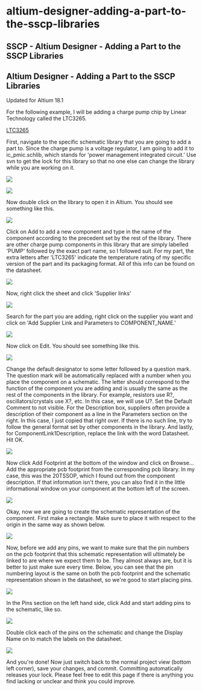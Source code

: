 # altium-designer-adding-a-part-to-the-sscp-libraries

## SSCP - Altium Designer - Adding a Part to the SSCP Libraries

## Altium Designer - Adding a Part to the SSCP Libraries

Updated for Altium 18.1

For the following example, I will be adding a charge pump chip by Linear Technology called the LTC3265.&#x20;

[LTC3265](http://cds.linear.com/docs/en/datasheet/3265fa.pdf)

First, navigate to the specific schematic library that you are going to add a part to. Since the charge pump is a voltage regulator, I am going to add it to ic\_pmic.schlib, which stands for 'power management integrated circuit.' Use svn to get the lock for this library so that no one else can change the library while you are working on it.

![](../../../../../assets/image_f8fd9b107d.png)

![](../../../../../assets/image_c1e6e63f63.png)

Now double click on the library to open it in Altium. You should see something like this.

![](../../../../../assets/image_e28b5af83f.png)

Click on Add to add a new component and type in the name of the component according to the precedent set by the rest of the library. There are other charge pump components in this library that are simply labelled 'PUMP' followed by the exact part name, so I followed suit. For my part, the extra letters after 'LTC3265' indicate the temperature rating of my specific version of the part and its packaging format. All of this info can be found on the datasheet.

![](../../../../../assets/image_530481249a.png)

Now, right click the sheet and click 'Supplier links'

![](../../../../../assets/image_96128aa61b.png)

Search for the part you are adding, right click on the supplier you want and click on 'Add Supplier Link and Parameters to COMPONENT\_NAME.'&#x20;

![](../../../../../assets/image_033b7d11af.png)

Now click on Edit. You should see something like this.

![](../../../../../assets/image_840f3ae020.png)

Change the default designator to some letter followed by a question mark. The question mark will be automatically replaced with a number when you place the component on a schematic. The letter should correspond to the function of the component you are adding and is usually the same as the rest of the components in the library. For example, resistors use R?, oscillators/crystals use X?, etc. In this case, we will use U?. Set the Default Comment to not visible. For the Description box, suppliers often provide a description of their component as a line in the Parameters section on the right. In this case, I just copied that right over. If there is no such line, try to follow the general format set by other components in the library. And lastly, for ComponentLink1Description, replace the link with the word Datasheet. Hit OK.

![](../../../../../assets/image_471f340334.png)

Now click Add Footprint at the bottom of the window and click on Browse...   Add the appropriate pcb footprint from the corresponding pcb library. In my case, this was the 20TSSOP, which I found out from the component description. If that information isn't there, you can also find it in the little informational window on your component at the bottom left of the screen.

![](../../../../../assets/image_8ddbeccaf5.png)

Okay, now we are going to create the schematic representation of the component. First make a rectangle. Make sure to place it with respect to the origin in the same way as shown below.

![](../../../../../assets/image_3b255efaff.png)

Now, before we add any pins, we want to make sure that the pin numbers on the pcb footprint that this schematic representation will ultimately be linked to are where we expect them to be. They almost always are, but it is better to just make sure every time. Below, you can see that the pin numbering layout is the same on both the pcb footprint and the schematic representation shown in the datasheet, so we're good to start placing pins.

![](../../../../../assets/image_254922b5d0.png)

In the Pins section on the left hand side, click Add and start adding pins to the schematic, like so.

![](../../../../../assets/image_06868f3858.png)

Double click each of the pins on the schematic and change the Display Name on to match the labels on the datasheet.

![](../../../../../assets/image_e4f6bbd687.png)

And you're done! Now just switch back to the normal project view (bottom left corner), save your changes, and commit. Committing automatically releases your lock. Please feel free to edit this page if there is anything you find lacking or unclear and think you could improve.
